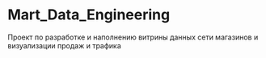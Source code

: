 # Mart_Data_Engineering
Проект по разработке и наполнению витрины данных сети магазинов и визуализации продаж и трафика
